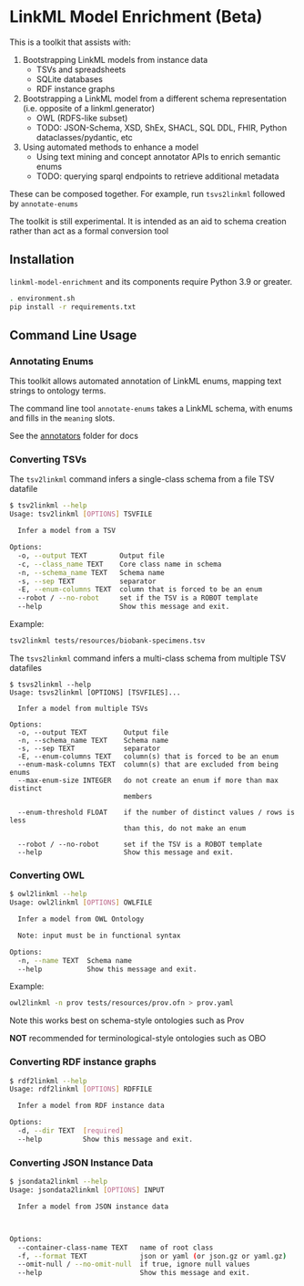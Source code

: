 # LinkML Model Enrichment (Beta)

This is a toolkit that assists with:

 1. Bootstrapping LinkML models from instance data
    - TSVs and spreadsheets
    - SQLite databases
    - RDF instance graphs
 2. Bootstrapping a LinkML model from a different schema representation (i.e. opposite of a linkml.generator)
    - OWL (RDFS-like subset)
    - TODO: JSON-Schema, XSD, ShEx, SHACL, SQL DDL, FHIR, Python dataclasses/pydantic, etc
 3. Using automated methods to enhance a model
    - Using text mining and concept annotator APIs to enrich semantic enums
    - TODO: querying sparql endpoints to retrieve additional metadata

These can be composed together. For example, run `tsvs2linkml` followed by `annotate-enums`

The toolkit is still experimental. It is intended as an aid to schema creation rather than act as a formal conversion tool

## Installation

`linkml-model-enrichment` and its components require Python 3.9 or greater.

```bash
. environment.sh
pip install -r requirements.txt 
```

## Command Line Usage

### Annotating Enums

This toolkit allows automated annotation of LinkML enums, mapping text strings to ontology terms.

The command line tool `annotate-enums` takes a LinkML schema, with enums and fills in the `meaning` slots.

See the [annotators](linkml_model_enrichment/annotators/) folder for docs

### Converting TSVs

The `tsv2linkml` command infers a single-class schema from a file TSV datafile

```bash
$ tsv2linkml --help
Usage: tsv2linkml [OPTIONS] TSVFILE

  Infer a model from a TSV

Options:
  -o, --output TEXT        Output file
  -c, --class_name TEXT    Core class name in schema
  -n, --schema_name TEXT   Schema name
  -s, --sep TEXT           separator
  -E, --enum-columns TEXT  column that is forced to be an enum
  --robot / --no-robot     set if the TSV is a ROBOT template
  --help                   Show this message and exit.
```

Example:

```bash
tsv2linkml tests/resources/biobank-specimens.tsv 
```

The `tsvs2linkml` command infers a multi-class schema from multiple TSV datafiles

```
$ tsvs2linkml --help
Usage: tsvs2linkml [OPTIONS] [TSVFILES]...

  Infer a model from multiple TSVs

Options:
  -o, --output TEXT         Output file
  -n, --schema_name TEXT    Schema name
  -s, --sep TEXT            separator
  -E, --enum-columns TEXT   column(s) that is forced to be an enum
  --enum-mask-columns TEXT  column(s) that are excluded from being enums
  --max-enum-size INTEGER   do not create an enum if more than max distinct
                            members

  --enum-threshold FLOAT    if the number of distinct values / rows is less
                            than this, do not make an enum

  --robot / --no-robot      set if the TSV is a ROBOT template
  --help                    Show this message and exit.
```


### Converting OWL

```bash
$ owl2linkml --help
Usage: owl2linkml [OPTIONS] OWLFILE

  Infer a model from OWL Ontology

  Note: input must be in functional syntax

Options:
  -n, --name TEXT  Schema name
  --help           Show this message and exit.
```

Example:

```bash
owl2linkml -n prov tests/resources/prov.ofn > prov.yaml
```

Note this works best on schema-style ontologies such as Prov

**NOT** recommended for terminological-style ontologies such as OBO

### Converting RDF instance graphs

```bash
$ rdf2linkml --help
Usage: rdf2linkml [OPTIONS] RDFFILE

  Infer a model from RDF instance data

Options:
  -d, --dir TEXT  [required]
  --help          Show this message and exit.
```

### Converting JSON Instance Data

```bash
$ jsondata2linkml --help
Usage: jsondata2linkml [OPTIONS] INPUT

  Infer a model from JSON instance data



Options:
  --container-class-name TEXT   name of root class
  -f, --format TEXT             json or yaml (or json.gz or yaml.gz)
  --omit-null / --no-omit-null  if true, ignore null values
  --help                        Show this message and exit.
```
